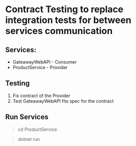 # Contract Testing to replace integration tests for between services communication

## Services:
- GateawayWebAPI - Consumer
- ProductService - Provider

## Testing
1. Fix contract of the Provider
2. Test GateawayWebAPI fits spec for the contract

## Run Services
> cd ProductService

> dotnet run